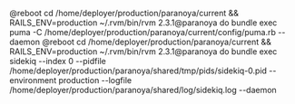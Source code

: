 @reboot cd /home/deployer/production/paranoya/current && RAILS_ENV=production ~/.rvm/bin/rvm 2.3.1@paranoya do bundle exec puma -C /home/deployer/production/paranoya/current/config/puma.rb --daemon
@reboot cd /home/deployer/production/paranoya/current && RAILS_ENV=production ~/.rvm/bin/rvm 2.3.1@paranoya do bundle exec sidekiq --index 0 --pidfile /home/deployer/production/paranoya/shared/tmp/pids/sidekiq-0.pid --environment production --logfile /home/deployer/production/paranoya/shared/log/sidekiq.log --daemon